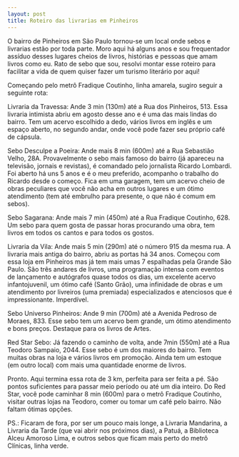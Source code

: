 ```yaml
---
layout: post
title: Roteiro das livrarias em Pinheiros
---
```


O bairro de Pinheiros em São Paulo tornou-se um local onde sebos e livrarias estão por toda parte. Moro aqui há alguns anos e sou frequentador assíduo desses lugares cheios de livros, histórias e pessoas que amam livros como eu. Rato de sebo que sou, resolvi montar esse roteiro para facilitar a vida de quem quiser fazer um turismo literário por aqui!

Começando pelo metrô Fradique Coutinho, linha amarela, sugiro seguir a seguinte rota:

Livraria da Travessa: Ande 3 min (130m) até a Rua dos Pinheiros, 513. Essa livraria intimista abriu em agosto desse ano e é uma das mais lindas do bairro. Tem um acervo escolhido a dedo, vários livros em inglês e um espaço aberto, no segundo andar, onde você pode fazer seu próprio café de cápsula.

Sebo Desculpe a Poeira: Ande mais 8 min (600m) até a Rua Sebastião Velho, 28A. Provavelmente o sebo mais famoso do bairro (já apareceu na televisão, jornais e revistas), é comandado pelo jornalista Ricardo Lombardi. Foi aberto há uns 5 anos e é o meu preferido, acompanho o trabalho do Ricardo desde o começo. Fica em uma garagem, tem um acervo cheio de obras peculiares que você não acha em outros lugares e um ótimo atendimento (tem até embrulho para presente, o que não é comum em sebos).

Sebo Sagarana: Ande mais 7 min (450m) até a Rua Fradique Coutinho, 628. Um sebo para quem gosta de passar horas procurando uma obra, tem livros em todos os cantos e para todos os gostos.

Livraria da Vila: Ande mais 5 min (290m) até o número 915 da mesma rua. A livraria mais antiga do bairro, abriu as portas há 34 anos. Começou com essa loja em Pinheiros mas já tem mais umas 7 espalhadas pela Grande São Paulo. São três andares de livros, uma programação intensa com eventos de lançamento e autógrafos quase todos os dias, um excelente acervo infantojuvenil, um ótimo café (Santo Grão), uma infinidade de obras e um atendimento por livreiros (uma premiada) especializados e atenciosos que é impressionante. Imperdível.

Sebo Universo Pinheiros: Ande 9 min (700m) até a Avenida Pedroso de Moraes, 833. Esse sebo tem um acervo bem grande, um ótimo atendimento e bons preços. Destaque para os livros de Artes.

Red Star Sebo: Já fazendo o caminho de volta, ande 7min (550m) até a Rua Teodoro Sampaio, 2044. Esse sebo é um dos maiores do bairro. Tem muitas obras na loja e vários livros em promoção. Ainda tem um estoque (em outro local) com mais uma quantidade enorme de livros.

Pronto. Aqui termina essa rota de 3 km, perfeita para ser feita a pé. São pontos suficientes para passar meio período ou até um dia inteiro. Do Red Star, você pode caminhar 8 min (600m) para o metrô Fradique Coutinho, visitar outras lojas na Teodoro, comer ou tomar um café pelo bairro. Não faltam ótimas opções.

PS.: Ficaram de fora, por ser um pouco mais longe, a Livraria Mandarina, a Livraria da Tarde (que vai abrir nos próximos dias), a Patuá, a Biblioteca Alceu Amoroso Lima, e outros sebos que ficam mais perto do metrô Clínicas, linha verde.